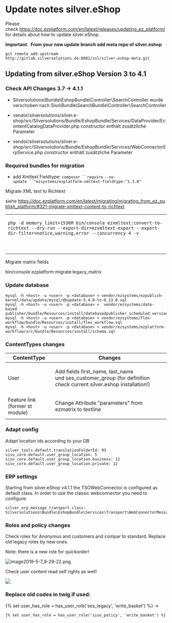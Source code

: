 # Update notes silver.eShop 

Please check <https://doc.ezplatform.com/en/latest/releases/updating_ez_platform/> for details about how to update silver.eShop.

**Important**:  **From your new update branch add meta repo of silver.eshop**
``` 
git remote add upstream http://gitlab.silversolutions.de:8081/ssl/silver-eshop-meta.git
```
## Updating from silver.eShop Version 3 to 4.1

### Check API Changes 3.7 → 4.1.1

  - Silversolutions\\Bundle\\EshopBundle\\Controller\\SearchController wurde verschoben nach Siso\\Bundle\\SearchBundle\\Controller\\SearchController

  - vendor/silversolutions/silver.e-shop/src/Silversolutions/Bundle/EshopBundle/Services/DataProvider/EcontentCatalogDataProvider.php constructor enthält zusätzliche Parameter

  - vendor/silversolutions/silver.e-shop/src/Silversolutions/Bundle/EshopBundle/Services/WebConnectorErpService.php constructor enthält zusätzliche Parameter

### Required bundles for migration

  - add Xmltext Fieldtype: `composer ``require` `--no-update ``"ezsystems/ezplatform-xmltext-fieldtype:^1.3.0"`

Migrate XML text to Richtext

siehe <https://doc.ezplatform.com/en/latest/migrating/migrating_from_ez_publish_platform/#321-migrate-xmltext-content-to-richtext>

<table>
<tbody>
<tr class="odd">
<td><p><code class="sourceCode php">php -d memory_limit=1536M bin/console ezxmltext:convert-to-richtext --dry-run --export-<span class="fu">dir=ezxmltext-export --export-<span class="fu">dir-filter=notice<span class="ot">,warning<span class="ot">,<span class="kw">error --concurrency <span class="dv">4 -v</code></p>
<p><br />
</p></td>
</tr>
</tbody>
</table>

Migrate matrix fields

bin/console ezplatform:migrate:legacy\_matrix

### Update database

``` 
mysql -h <host> -u <user> -p <database> < vendor/ezsystems/ezpublish-kernel/data/update/mysql/dbupdate-5.4.0-to-6.13.0.sql
mysql -h <host> -u <user> -p <database> <  vendor/ezsystems/date-based-publisher/bundle/Resources/install/datebasedpublisher_scheduled_version.sql
mysql -h <host> -u <user> -p <database> < vendor/ezsystems/flex-workflow/bundle/Resources/install/flex_workflow.sql
mysql -h <host> -u <user> -p <database> < vendor/ezsystems/ezplatform-workflow/src/bundle/Resources/install/schema.sql
```

### ContentTypes changes

<table>
<thead>
<tr class="header">
<th>ContentType</th>
<th>Changes</th>
</tr>
</thead>
<tbody>
<tr class="odd">
<td>User</td>
<td><p>Add fields first_name, last_name und ses_customer_group (for definition check current silver.eshop installation!)</p></td>
</tr>
<tr class="even">
<td>Feature link (former st module)</td>
<td><div class="content-wrapper">
<p>Change Attribute "parameters" from ezmatrix to textline</p>
</td>
</tr>
</tbody>
</table>

### Adapt config

Adapt location ids according to your DB

``` 
silver_tools.default.translationFolderId: 93
siso_core.default.user_group_location: 5
siso_core.default.user_group_location.business: 12
siso_core.default.user_group_location.private: 12
```

### ERP settings

Starting from silver.eShop v4.1.1 the TSOWebConnector is configured as default class. In order to use the classic webconnector you need to configure:

``` 
silver_erp.message_transport.class: Silversolutions\Bundle\EshopBundle\Services\Transport\WebConnectorMessageTransport
```

### Roles and policy changes

Check roles for Anonymus and customers and compar to standard. Replace old legacy roles by new ones.

Note: there is a new role for quickorder\!

![image2019-5-7\_9-29-22.png](http://confluence.extranet.silversolutions.de:8090/download/attachments/45023370/image2019-5-7_9-29-22.png?version=1&modificationDate=1557214160000&api=v2)

Check user content read self rights as well\!

![](http://confluence.extranet.silversolutions.de:8090/download/attachments/45023370/image2019-5-7_9-30-11.png?version=1&modificationDate=1557214209000&api=v2)

### Replace old codes in twig if used:

{% set user\_has\_role = has\_user\_role('ses\_legacy', 'write\_basket') %} → 

    {% set user_has_role = has_user_role('siso_policy', 'write_basket') %}
